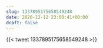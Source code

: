 ```yaml
---
slug: 1337895175658549248
date: 2020-12-12 23:00:41+00:00
draft: false
---
```


{{< tweet 1337895175658549248 >}}
